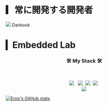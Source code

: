 # ▎常に開発する開発者<br>
<img src="https://img.shields.io/badge/Univ-D22128?style=flat-square&logo=Apache&logoColor=white"/> Dankook
# ▎Embedded Lab

<h3 align="center"><b>🛠 My Stack 🛠</b></h3>
</br>
<p align="center">
<!-- <img src="https://img.shields.io/badge/Android-3DDC84?style=flat-square&logo=Android&logoColor=white"/></a> &nbsp -->
<img src="https://img.shields.io/badge/c++-00599C?style=flat-square&logo=c%2B%2B&logoColor=white"/></a> &nbsp 
<img src="https://img.shields.io/badge/Adobe Photoshop-31A8FF?style=flat-square&logo=Adobe Photoshop&logoColor=white"/>&nbsp 
<img src="https://img.shields.io/badge/Python-3776AB?style=flat-square&logo=Python&logoColor=white"/>&nbsp 
<img src="https://img.shields.io/badge/Java-007396?style=flat-square&logo=Java&logoColor=white"/>&nbsp <br>
<a href="mailto:guangxun0621@gmail.com" target="_blank"><img src="https://img.shields.io/badge/Gmail-005FF9?style=flat-square&logo=Gmail&logoColor=white"/></a></p>

[![Eros's GitHub stats](https://github-readme-stats.vercel.app/api?username=ErosBryant&show_icons=true&theme=graywhite)](https://github.com/anuraghazra/github-readme-stats)

